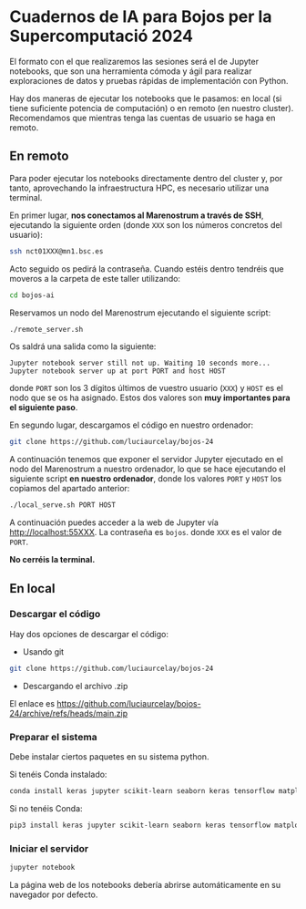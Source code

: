 ﻿# Cuadernos de IA para Bojos per la Supercomputació 2024

El formato con el que realizaremos las sesiones será el de Jupyter notebooks, que son una herramienta cómoda
y ágil para realizar exploraciones de datos y pruebas rápidas de implementación con Python.

Hay dos maneras de ejecutar los notebooks que le pasamos: en local (si tiene suficiente potencia
de computación) o en remoto (en nuestro cluster). Recomendamos que mientras tenga las cuentas
de usuario se haga en remoto.

## En remoto

Para poder ejecutar los notebooks directamente dentro del cluster y, por tanto,
aprovechando la infraestructura HPC, es necesario utilizar una terminal.

En primer lugar, **nos conectamos al Marenostrum a través de SSH**, ejecutando la siguiente orden (donde `XXX` son los números concretos del usuario):

```bash
ssh nct01XXX@mn1.bsc.es
```

Acto seguido os pedirá la contraseña. Cuando estéis dentro tendréis que moveros a la carpeta de este taller utilizando:

```bash
cd bojos-ai
```

Reservamos un nodo del Marenostrum ejecutando el siguiente script:

```bash
./remote_server.sh
```

Os saldrá una salida como la siguiente:

```
Jupyter notebook server still not up. Waiting 10 seconds more...
Jupyter notebook server up at port PORT and host HOST
```

donde `PORT` son los 3 dígitos últimos de vuestro usuario (`XXX`) y `HOST` es el nodo que se os ha asignado. Estos dos valores son **muy importantes para el siguiente paso**.


En segundo lugar, descargamos el código en nuestro ordenador:

```bash
git clone https://github.com/luciaurcelay/bojos-24
```


A continuación tenemos que exponer el servidor Jupyter ejecutado en el nodo del Marenostrum a nuestro ordenador, lo que se hace ejecutando el siguiente script **en nuestro ordenador**, donde los valores `PORT` y `HOST` los copiamos del apartado anterior:


```bash
./local_serve.sh PORT HOST
```

A continuación puedes acceder a la web de Jupyter vía [http://localhost:55XXX](http://localhost:55XXX).
La contraseña es `bojos`. donde `XXX` es el valor de `PORT`.

**No cerréis la terminal.**

## En local

### Descargar el código

Hay dos opciones de descargar el código:

 * Usando git

```bash
git clone https://github.com/luciaurcelay/bojos-24
```

 * Descargando el archivo .zip

El enlace es https://github.com/luciaurcelay/bojos-24/archive/refs/heads/main.zip

### Preparar el sistema

Debe instalar ciertos paquetes en su sistema python.

Si tenéis Conda instalado:

```bash
conda install keras jupyter scikit-learn seaborn keras tensorflow matplotlib numpy pandas scipy
```

Si no tenéis Conda:

```bash
pip3 install keras jupyter scikit-learn seaborn keras tensorflow matplotlib numpy pandas scipy
```

### Iniciar el servidor

```bash
jupyter notebook
```

La página web de los notebooks debería abrirse automáticamente en su navegador por defecto.
